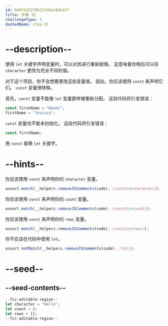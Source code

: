 ```yaml
---
id: 660f165270622fd4ec0da3f7
title: 步骤 31
challengeType: 1
dashedName: step-31
---
```


# --description--

使用 `let` 关键字声明变量时，可以对其进行重新赋值。 这意味着你稍后可以将 `character` 更改为完全不同的值。

对于这个项目，你不会想要更改这些变量值。 因此，你应该使用 `const` 来声明它们。 `const` 变量很特殊。

首先，`const` 变量不能像 `let` 变量那样被重新分配。 这段代码将引发错误：

```js
const firstName = "Naomi";
firstName = "Jessica";
```

`const` 变量也不能未初始化。 这段代码将引发错误：

```js
const firstName;
```

用 `const` 替换 `let` 关键字。

# --hints--

你应该使用 `const` 来声明你的 `character` 变量。

```js
assert.match(__helpers.removeJSComments(code), /const\s+character/);
```

你应该使用 `const` 来声明你的 `count` 变量。

```js
assert.match(__helpers.removeJSComments(code), /const\s+count/);
```

你应该使用 `const` 来声明你的 `rows` 变量。

```js
assert.match(__helpers.removeJSComments(code), /const\s+rows/);
```

你不应该在代码中使用 `let`。

```js
assert.notMatch(__helpers.removeJSComments(code), /let/);
```

# --seed--

## --seed-contents--

```js
--fcc-editable-region--
let character = "Hello";
let count = 8;
let rows = [];
--fcc-editable-region--
```

